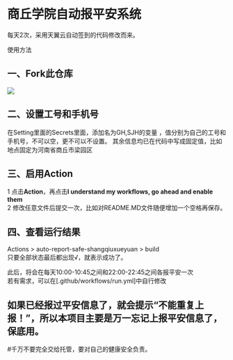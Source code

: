 # 商丘学院自动报平安系统
每天2次，采用天翼云自动签到的代码修改而来。 

使用方法  
## 一、Fork此仓库
![](http://tu.yaohuo.me/imgs/2020/06/f059fe73afb4ef5f.png)
## 二、设置工号和手机号
在Setting里面的Secrets里面，添加名为GH,SJH的变量 ，值分别为自己的工号和手机号，不可以空，更不可以不设置。
其余信息均已在代码中写成固定值，比如地点固定为河南省商丘市梁园区


## 三、启用Action
1 点击**Action**，再点击**I understand my workflows, go ahead and enable them**  
2 修改任意文件后提交一次，比如对README.MD文件随便增加一个空格再保存。

## 四、查看运行结果
Actions > auto-report-safe-shangqiuxueyuan > build  
只要全部状态最后都出现√，就表示成功了。

此后，将会在每天10:00-10:45之间和22:00-22:45之间各报平安一次  
若有需求，可以在[.github/workflows/run.yml]中自行修改
##  如果已经报过平安信息了，就会提示“不能重复上报！”，所以本项目主要是万一忘记上报平安信息了，保底用。
#千万不要完全交给托管，要对自己的健康安全负责。
